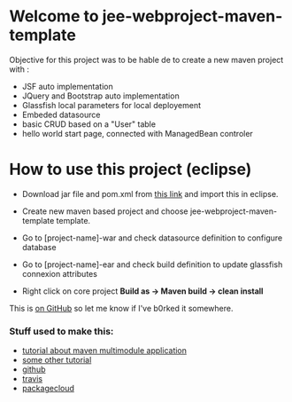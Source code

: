 # Welcome to jee-webproject-maven-template

Objective for this project was to be hable de to create a new maven project with :

 * JSF auto implementation
 * JQuery and Bootstrap auto implementation
 * Glassfish local parameters for local deployement
 * Embeded datasource
 * basic CRUD based on a "User" table
 * hello world start page, connected with ManagedBean controler

# How to use this project (eclipse)

* Download jar file and pom.xml from [this link](https://packagecloud.io/mistifiou/public-jee-webproject-maven-template/maven2) and import this in eclipse.

* Create new maven based project and choose jee-webproject-maven-template template.

* Go to [project-name]-war and check datasource definition to configure database

* Go to [project-name]-ear and check build definition to update glassfish connexion attributes

* Right click on core project **Build as -> Maven build -> clean install**

This is [on GitHub](https://github.com/Mistifiou/maven-jee-earproject) so let me know if I've b0rked it somewhere.

### Stuff used to make this:

 * [tutorial about maven multimodule application](http://gsmsengupta.blogspot.fr/2014/01/creating-archetype-for-multi-project.html)
 * [some other tutorial](http://bryanbende.com/development/2015/01/06/multi-module-maven-archetypes)
 * [github](https://github.com) 
 * [travis](https://travis-ci.org)
 * [packagecloud](https://packagecloud.io/)
